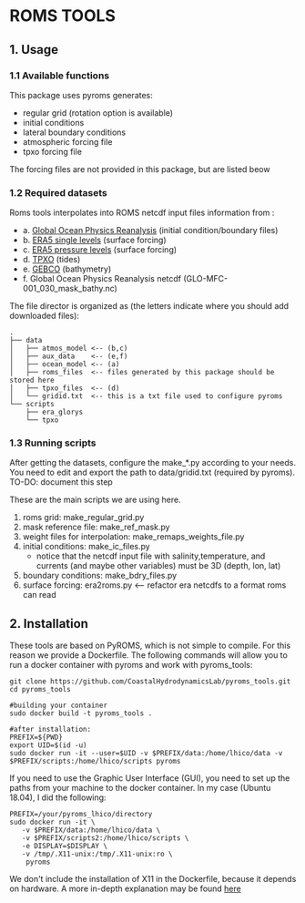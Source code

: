 # ROMS TOOLS

## 1. Usage

### 1.1 Available functions
  This package uses pyroms generates:

 * regular grid (rotation option is available)
 * initial conditions
 * lateral boundary conditions
 * atmospheric forcing file
 * tpxo forcing file

The forcing files are not provided in this package, but are listed beow

### 1.2 Required datasets

Roms tools interpolates into ROMS netcdf input files information from :

* a. [Global Ocean Physics Reanalysis](https://resources.marine.copernicus.eu/?option=com_csw&task=results?option=com_csw&view=details&product_id=GLOBAL_REANALYSIS_PHY_001_030) (initial condition/boundary files)
* b. [ERA5 single levels](https://cds.climate.copernicus.eu/cdsapp#!/dataset/reanalysis-era5-single-levels?tab=form) (surface forcing)
* c. [ERA5 pressure levels](https://cds.climate.copernicus.eu/cdsapp#!/dataset/reanalysis-era5-pressure-levels?tab=form) (surface forcing)
* d. [TPXO](https://www.tpxo.net/) (tides)
* e. [GEBCO](https://www.gebco.net/data_and_products/gridded_bathymetry_data/) (bathymetry)
* f. Global Ocean Physics Reanalysis netcdf (GLO-MFC-001_030_mask_bathy.nc)

The file director is organized as (the letters indicate where you should add downloaded files):
```
.
├── data
│   ├── atmos_model <-- (b,c)
│   ├── aux_data    <-- (e,f)
│   ├── ocean_model <-- (a)
│   ├── roms_files  <-- files generated by this package should be stored here
│   ├── tpxo_files  <-- (d)
│   └── gridid.txt  <-- this is a txt file used to configure pyroms
└── scripts
    ├── era_glorys  
    └── tpxo

```

### 1.3 Running scripts

  After getting the datasets, configure the make_*.py according to your needs. You need to edit and export the path to data/gridid.txt (required by pyroms).
TO-DO: document this step


These are the main scripts we are using here.

1. roms grid: make_regular_grid.py
2. mask reference file: make_ref_mask.py
3. weight files for interpolation: make_remaps_weights_file.py
4. initial conditions: make_ic_files.py
    - notice that the netcdf input file with salinity,temperature, and currents (and maybe other variables) must be 3D (depth, lon, lat)
5. boundary conditions: make_bdry_files.py
6. surface forcing: era2roms.py  <-- refactor era netcdfs to a  format roms can read


## 2. Installation

These tools are based on PyROMS, which is not simple to compile. For this reason we provide a Dockerfile. The following commands will allow you to run a docker container with pyroms and work  with pyroms_tools:

```
git clone https://github.com/CoastalHydrodynamicsLab/pyroms_tools.git
cd pyroms_tools

#building your container
sudo docker build -t pyroms_tools .

#after installation:
PREFIX=${PWD}
export UID=$(id -u)
sudo docker run -it --user=$UID -v $PREFIX/data:/home/lhico/data -v $PREFIX/scripts:/home/lhico/scripts pyroms

```

If you need to use the Graphic User Interface (GUI), you need to set up the paths from your machine to the docker container. In my case (Ubuntu 18.04), I did the following:

```
PREFIX=/your/pyroms_lhico/directory
sudo docker run -it \
   -v $PREFIX/data:/home/lhico/data \
   -v $PREFIX/scripts2:/home/lhico/scripts \
   -e DISPLAY=$DISPLAY \
   -v /tmp/.X11-unix:/tmp/.X11-unix:ro \
    pyroms
```

We don't include the installation of X11 in the Dockerfile, because it depends on hardware. A more in-depth explanation may be found [here](https://stackoverflow.com/questions/25281992/alternatives-to-ssh-x11-forwarding-for-docker-containers)
